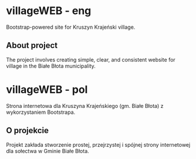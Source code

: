 # villageWEB - eng

Bootstrap-powered site for Kruszyn Krajeński village.

## About project

The project involves creating simple, clear, and consistent website for village in the Białe Błota municipality.

# villageWEB - pol

Strona internetowa dla Kruszyna Krajeńskiego (gm. Białe Błota) z wykorzystaniem Bootstrapa.

## O projekcie

Projekt zakłada stworzenie prostej, przejrzystej i spójnej strony internetowej dla sołectwa w Gminie Białe Błota.


